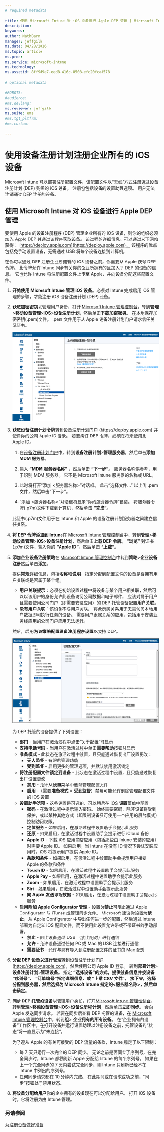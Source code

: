 ```yaml
---
# required metadata

title: 使用 Microsoft Intune 对 iOS 设备进行 Apple DEP 管理 | Microsoft Intune
description:
keywords:
author: NathBarn
manager: jeffgilb
ms.date: 04/28/2016
ms.topic: article
ms.prod:
ms.service: microsoft-intune
ms.technology:
ms.assetid: 8ff9d9e7-eed8-416c-8508-efc20fca8578

# optional metadata

#ROBOTS:
#audience:
#ms.devlang:
ms.reviewer: jeffgilb
ms.suite: ems
#ms.tgt_pltfrm:
#ms.custom:

---
```


# 使用设备注册计划注册企业所有的 iOS 设备
Microsoft Intune 可以部署注册配置文件，该配置文件以“无线”方式注册通过设备注册计划 (DEP) 购买的 iOS 设备。 注册包包括设备的设置助理选项。 用户无法注销通过 DEP 注册的设备。

## 使用 Microsoft Intune 对 iOS 设备进行 Apple DEP 管理
要使用 Apple 的设备注册程序 (DEP) 管理企业所有的 iOS 设备，则你的组织必须加入 Apple DEP 并通过该程序获取设备。 该过程的详细信息，可以通过以下网站获得：  [https://deploy.apple.com](https://deploy.apple.com)。 该程序的优点包括免手动设置设备，无需通过 USB 将每个设备连接到计算机。

在你可以通过 DEP 注册企业所拥有的 iOS 设备之前，你需要从 Apple 获得 DEP 令牌。 此令牌允许 Intune 同步有关你的企业所拥有的且加入了 DEP 的设备的信息。 它也允许 Intune 将注册配置文件上传至 Apple，并向设备分配这些配置文件。

1.  **开始使用 Microsoft Intune 管理 iOS 设备**。必须对 Intune 完成启用 iOS 管理的步骤，才能注册 iOS 设备注册计划 (DEP) 设备。

2.  **获取加密密钥**以管理用户身份，打开 [Microsoft Intune 管理控制台](http://manage.microsoft.com)，转到**管理**&gt;**移动设备管理**&gt;**iOS**&gt;**设备注册计划**，然后单击**下载加密密钥**。 在本地保存加密密钥(.pem)文件。 .pem 文件用于从 Apple 设备注册计划门户请求信任关系证书。

      ![更新设备注册计划令牌](../media/dev-sa-ios-dep.png)

3.  **获取设备注册计划令牌**转到[设备注册计划门户](https://deploy.apple.com) (https://deploy.apple.com) 并使用你的公司 Apple ID 登录。 若要续订 DEP 令牌，必须在将来使用此 Apple ID。

    1.  在[设备注册计划门户](https://deploy.apple.com)中，转到**设备注册计划**&gt;**管理服务器**，然后单击**添加 MDM 服务器**。

    2.  输入 **“MDM 服务器名称”** ，然后单击 **“下一步”**。 服务器名称供参考，用于识别 MDM 服务器。 它不是 Microsoft Intune 服务器的名称或 URL。

    3.  此时将打开“添加 &lt;服务器名称&gt;”对话框。 单击“选择文件…” 以上传 .pem 文件，然后单击“下一步”。

    4.  “添加 &lt;服务器名称&gt;”对话框将显示“你的服务器令牌”链接。 将服务器令牌(.p7m)文件下载到计算机，然后单击 **“完成”**。

    此证书(.p7m)文件用于在 Intune 和 Apple 的设备注册计划服务器之间建立信任关系。

4.  **将 DEP 令牌添加到 Intune**在 [Microsoft Intune 管理控制台](http://manage.microsoft.com)中，转到**管理**&gt;**移动设备管理**&gt;**iOS**&gt;**设备注册计划**，然后单击**上载 DEP 令牌**。 **“浏览”** 到证书(.p7m)文件，输入你的 **“Apple ID”**，然后单击 **“上载”**。

5.  **添加企业设备注册策略**在 [Microsoft Intune 管理控制台](http://manage.microsoft.com)中转到**策略**&gt;**企业设备注册**然后单击**添加**。

    提供**常规**详细信息，包括**名称**和**说明**，指定分配到配置文件的设备是否拥有用户关联或是否属于某个组。
      - **用户关联提示**：必须在初始设置过程中将设备与某个用户相关联，然后可以以该用户的身份允许此设备访问公司数据和电子邮件。  应该对属于用户且需要使用公司门户（即需要安装应用）的 DEP 托管设备配置**用户关联**。 
      - **没有用户关联**：该设备不与用户关联。 将此隶属关系用于无需访问本地用户数据即可执行任务的设备。 需要用户隶属关系的应用，包括用于安装业务线应用的公司门户应用无法运行。

    然后，启用**为该策略配置设备注册程序设置**以支持 DEP。

      ![设置助理窗格](../media/pol-sa-corp-enroll.png)

     为 DEP 托管的设备提供了下列设置：

     - **部门** - 当用户在激活过程中点击“关于配置”时显示
     - **支持电话号码** - 当用户在激活过程中单击**需要帮助**按钮时显示
     - **准备模式** - 此状态在激活过程中设置，且只能通过恢复出厂设置更改：
        - **无人监督** - 有限的管理功能
        - **受到监督** - 启用更多的管理选项，并默认禁用激活锁定
     - **将注册配置文件锁定到设备** - 此状态在激活过程中设置，且只能通过恢复出厂设置更改
        - **禁用** - 允许从**设置**菜单中删除管理配置文件
        - **启用** -（需要**准备模式** = **受到监督**）禁用可能允许删除管理配置文件的 iOS 设置
     - **设置助手选项** - 这些设置是可选的，可以稍后在 iOS **设置**菜单中配置
        - **密码** - 在激活过程中提示输入密码。 始终需要密码，除非设备将受到保护，或以某种其他方式（即限制设备只可使用一个应用的展台模式）控制访问权限。
        - **定位服务** - 如果启用，在激活过程中设置助手会提示此服务
        - **还原** - 如果启用，在激活过程中设置助手会提示进行 iCloud 备份
        - **Apple ID** - 下载 iOS 应用商店应用（包括那些由 Intune 安装的应用）时需要 Apple ID。 如果启用，当 Intune 在没有 ID 情况下尝试安装应用时，iOS 将提示用户提供 Apple ID。
        - **条款和条件** - 如果启用，在激活过程中设置助手会提示用户接受 Apple 的条款和条件
        - **Touch ID** - 如果启用，在激活过程中设置助手会提示此服务
        - **Apple Pay** - 如果启用，在激活过程中设置助手会提示此服务
        - **Zoom** - 如果启用，在激活过程中设置助手会提示此服务
        - **Siri** - 如果启用，在激活过程中设置助手会提示此服务
        - **向 Apple 发送诊断数据** - 如果启用，在激活过程中设置助手会提示此服务
     -  **启用附加 Apple Configurator 管理** - 设置为**禁止**可阻止通过 Apple Configurator 与 iTunes 或管理同步文件。 Microsoft 建议你设置为**禁止**，从 Apple Configurator 中导出任何进一步的配置，然后通过 Intune 部署为自定义 iOS 配置文件，而不使用此设置允许带或不带证书的手动部署。
        - **禁止** - 阻止设备通过 USB （禁止配对）进行通信
        - **允许** - 允许设备通过任何 PC 或 Mac 的 USB 连接进行通信
        - **需要证书** - 允许与具有导入到注册配置文件的证书的 Mac 配对

6.  **分配 DEP 设备以进行管理**转到[设备注册计划门户](https://deploy.apple.com) (https://deploy.apple.com)，然后使用公司 Apple ID 登录。 转到**部署计划**&gt;**设备注册计划**&gt;**管理设备**。 指定 **“选择设备”**的方式，提供设备信息并按设备 **“序列号”**、 **“订单编号”**指定详细信息，或 **“上载 CSV 文件”**。 接下来，选择**分配到服务器**，然后选择为 Microsoft Intune 指定的&lt;服务器名称&gt;，然后单击**确定**。

7.  **同步 DEP 托管的设备**以管理用户身份，打开[Microsoft Intune 管理控制台](http://manage.microsoft.com)，转到**管理**&gt;**移动设备管理**&gt;**iOS**&gt;**设备注册程计划**，然后单击**立即同步**。 会向 Apple 发送同步请求。 若要在同步后查看 DEP 托管的设备，在 [Microsoft Intune 管理控制台](http://manage.microsoft.com)中，转到**组**&gt; **企业拥有的所有设备**。 在“企业拥有的设备”工作区中，在打开设备并运行设置助理以注册设备之前，托管设备的“状态”将一直显示为“未连接”。

    为了遵从 Apple 的有关可接受的 DEP 流量的条款，Intune 规定了以下限制：
     -  每 7 天只运行一次完全的 DEP 同步。 无论之前是否同步了序列号，在完全同步时，Intune 都将刷新 Apple 分配给 Intune 的每个序列号。 如果在上一个完全同步的 7 天内尝试完全同步，则 Intune 只刷新已经不在 Intune 中列出的序列号。
     -  任何同步请求都在 10 分钟内完成。 在此期间或在请求成功之前，“同步”按钮处于禁用状态。

8.  **将设备分配给用户**你的企业拥有的设备现在可以分配给用户。 打开 iOS 设备时，它将注册为由 Intune 管理。



### 另请参阅
[为注册设备做好准备](get-ready-to-enroll-devices-in-microsoft-intune.md)


<!--HONumber=May16_HO2-->


